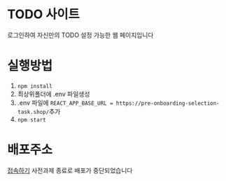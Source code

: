 # TODO 사이트
로그인하여 자신만의 TODO 설정 가능한 웹 페이지입니다

# 실행방법
 1. ``` npm install ```
 2. 최상위폴더에 .env 파일생성
 3. .env 파일에 ```REACT_APP_BASE_URL = https://pre-onboarding-selection-task.shop/```추가
 4. ```npm start```
 
# 배포주소
[접속하기](http://61.97.184.251) 사전과제 종료로 배포가 중단되었습니다
 
